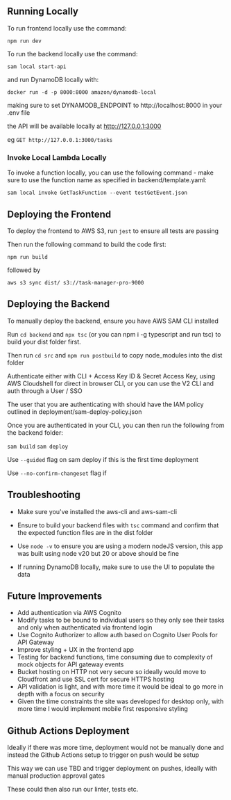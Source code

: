 ## Running Locally

To run frontend locally use the command:

`npm run dev`

To run the backend locally use the command:

`sam local start-api`

and run DynamoDB locally with:

`docker run -d -p 8000:8000 amazon/dynamodb-local`

making sure to set DYNAMODB_ENDPOINT to http://localhost:8000 in your .env file

the API will be available locally at http://127.0.0.1:3000

eg `GET http://127.0.0.1:3000/tasks`

### Invoke Local Lambda Locally

To invoke a function locally, you can use the following command - make sure to use the function name as specified in backend/template.yaml:

`sam local invoke GetTaskFunction --event testGetEvent.json`

## Deploying the Frontend

To deploy the frontend to AWS S3, run `jest` to ensure all tests are passing

Then run the following command to build the code first:

`npm run build`

followed by

`aws s3 sync dist/ s3://task-manager-pro-9000`

## Deploying the Backend

To manually deploy the backend, ensure you have AWS SAM CLI installed

Run `cd backend` and `npx tsc` (or you can npm i -g typescript and run tsc) to build your dist folder first.

Then run `cd src` and `npm run postbuild` to copy node_modules into the dist folder

Authenticate either with CLI + Access Key ID & Secret Access Key, using AWS Cloudshell for direct in browser CLI, or you can use the V2 CLI and auth through a User / SSO

The user that you are authenticating with should have the IAM policy outlined in deployment/sam-deploy-policy.json

Once you are authenticated in your CLI, you can then run the following from the backend folder:

`sam build`
`sam deploy`

Use `--guided` flag on sam deploy if this is the first time deployment

Use `--no-confirm-changeset` flag if

## Troubleshooting

- Make sure you've installed the aws-cli and aws-sam-cli

- Ensure to build your backend files with `tsc` command and confirm that the expected function files are in the dist folder

- Use `node -v` to ensure you are using a modern nodeJS version, this app was built using node v20 but 20 or above should be fine

- If running DynamoDB locally, make sure to use the UI to populate the data

## Future Improvements

- Add authentication via AWS Cognito
- Modify tasks to be bound to individual users so they only see their tasks and only when authenticated via frontend login
- Use Cognito Authorizer to allow auth based on Cognito User Pools for API Gateway
- Improve styling + UX in the frontend app
- Testing for backend functions, time consuming due to complexity of mock objects for API gateway events
- Bucket hosting on HTTP not very secure so ideally would move to Cloudfront and use SSL cert for secure HTTPS hosting
- API validation is light, and with more time it would be ideal to go more in depth with a focus on security
- Given the time constraints the site was developed for desktop only, with more time I would implement mobile first responsive styling

## Github Actions Deployment

Ideally if there was more time, deployment would not be manually done and instead the Github Actions setup to trigger on push would be setup

This way we can use TBD and trigger deployment on pushes, ideally with manual production approval gates

These could then also run our linter, tests etc.
